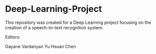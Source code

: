 # Deep-Learning-Project
This repository was created for a Deep Learning project focusing on the creation of a speech-to-text recognition system. 

Editors: 

Gayane Vardanyan
Yu Hsuan Chen
